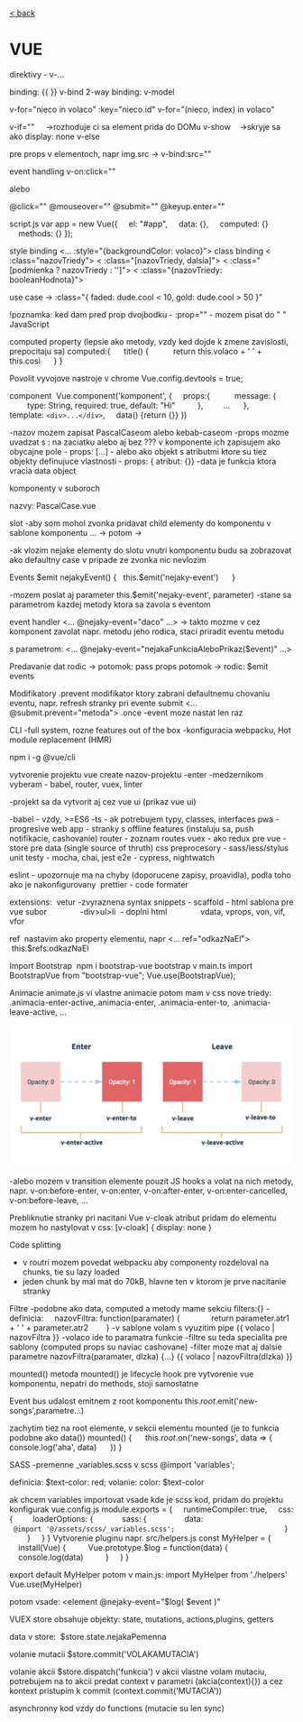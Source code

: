 [< back](../README.md)
# VUE

direktivy - v-...

binding: {{ }} v-bind
2-way binding: v-model

v-for="nieco in volaco" :key="nieco.id"
v-for="(nieco, index) in volaco"

v-if=""     ->rozhoduje ci sa element prida do DOMu
v-show    ->skryje sa ako display: none
v-else

pre props v elementoch, napr img.src -> v-bind:src=""

event handling
v-on:click=""

alebo

@click=""
@mouseover=""
@submit=""
@keyup.enter=""

script.js
var app = new Vue({
    el: "#app",
    data: {},
    computed: {}
    methods: {}
});

style binding
<... :style="{backgroundColor: volaco}">
class binding
< :class="nazovTriedy">
< :class="[nazovTriedy, dalsia]">
< :class="[podmienka ? nazovTriedy : '']">
< :class="{nazovTriedy: booleanHodnota}">

use case -> :class="{ faded: dude.cool < 10, gold: dude.cool > 50 }"

!poznamka: ked dam pred prop dvojbodku - :prop="" - mozem pisat do " " JavaScript 

computed property (lepsie ako metody, vzdy ked dojde k zmene zavislosti, prepocitaju sa)
computed:{
     title() {
          return this.volaco + ' ' + this.cosi
     }
}

Povolit vyvojove nastroje v chrome
Vue.config.devtools = true;

component 
Vue.component('komponent', {
    props:{
          message: {
             type: String, required: true, default: "Hi"
         },
        ...
     },
    template: `<div>...</div>`,
    data() {return {}}
})

<komponent my-prop="" :my-prop2="">

-nazov mozem zapisat PascalCaseom alebo kebab-caseom
-props mozme uvadzat s : na zaciatku alebo aj bez ???
v komponente ich zapisujem ako obycajne pole - props: [...] - alebo ako objekt s atributmi ktore su tiez objekty definujuce vlastnosti - props: { atribut: {}}
-data je funkcia ktora vracia data object

komponenty v suboroch

nazvy: PascalCase.vue

<template></template>
<script lang="ts">
    export default {};     
</script>
<style lang="sass|css|scss"></style>

slot
-aby som mohol zvonka pridavat child elementy do komponentu
v sablone komponentu ... <slot></slot>
-> potom ->
<komponent>
     <child-komponent></child-component>
</komonent>

-ak vlozim nejake elementy do slotu vnutri komponentu budu sa zobrazovat ako defaultny case v pripade ze zvonka nic nevlozim


Events
$emit
nejakyEvent() {
  this.$emit('nejaky-event')     
}

-mozem poslat aj parameter
this.$emit('nejaky-event', parameter)
-stane sa parametrom kazdej metody ktora sa zavola s eventom

event handler
<... @nejaky-event="daco" ...>
-> takto mozme v cez komponent zavolat napr. metodu jeho rodica, staci priradit eventu metodu

s parametrom:
<... @nejaky-event="nejakaFunkciaAleboPrikaz($event)" ...>

Predavanie dat
rodic -> potomok: pass props
potomok -> rodic: $emit events

Modifikatory
.prevent
modifikator ktory zabrani defaultnemu chovaniu eventu, napr. refresh stranky pri evente submit
<... @submit.prevent="metoda">
.once
-event moze nastat len raz


CLI
-full system, rozne features out of the box
-konfiguracia webpacku, Hot module replacement (HMR)

npm i -g @vue/cli

vytvorenie projektu
vue create nazov-projektu
-enter
-medzernikom vyberam - babel, router, vuex, linter

-projekt sa da vytvorit aj cez vue ui (prikaz vue ui)

-babel - vzdy, >=ES6
-ts - ak potrebujem typy, classes, interfaces
pwa - progresive web app - stranky s offline features (instaluju sa, push notifikacie, cashovanie)
router - zoznam routes
vuex - ako redux pre vue - store pre data (single source of thruth)
css preprocesory - sass/less/stylus
unit testy - mocha, chai, jest
e2e - cypress, nightwatch

eslint - upozornuje ma na chyby (doporucene zapisy, proavidla), podla toho ako je nakonfigurovany 
prettier - code formater


extensions: 
vetur -zvyraznena syntax
snippets - scaffold - html sablona pre vue subor
              -div>ul>li  - doplni html
              vdata, vprops, von, vif, vfor

ref 
nastavim ako property elementu, napr <... ref="odkazNaEl">
 this.$refs.odkazNaEl

Import Bootstrap 
npm i bootstrap-vue bootstrap
v main.ts
import BootstrapVue from "bootstrap-vue";
Vue.use(BootstrapVue);

Animacie
<transition name="animacia"></transition>
animate.js vi vlastne animacie
potom mam v css nove triedy:
.animacia-enter-active,.animacia-enter, .animacia-enter-to, .animacia-leave-active, ...

![](../img/transition.png)

-alebo mozem v transition elemente pouzit JS hooks a volat na nich metody, napr. v-on:before-enter, v-on:enter, v-on:after-enter, v-on:enter-cancelled, v-on:before-leave, ...

Prebliknutie stranky pri nacitani Vue
v-cloak atribut pridam do elementu
mozem ho nastylovat v css:
[v-cloak] { display: none }

Code splitting 
- v routri mozem povedat webpacku aby componenty rozdeloval na chunks, tie su lazy loaded
- jeden chunk by mal mat do 70kB, hlavne ten v ktorom je prve nacitanie stranky

Filtre
-podobne ako data, computed a metody mame sekciu filters:{}
-definicia:
    nazovFiltra: function(paramater) {
             return parameter.atr1 + ' ' + parameter.atr2  
     }
-v sablone volam s vyuzitim pipe {{ volaco | nazovFiltra }}
-volaco ide to paramatra funkcie
-filtre su teda specialita pre sablony (computed props su naviac cashovane)
-filter moze mat aj dalsie parametre
nazovFiltra(paramater, dlzka) {...}
{{ volaco | nazovFiltra(dlzka) }}

mounted()
metoda mounted() je lifecycle hook pre vytvorenie vue komponentu, nepatri do methods, stoji samostatne

Event bus
udalost emitnem z root komponentu
this.$root.$emit('new-songs',parametre...)

zachytim tiez na root elemente, v sekcii elementu mounted (je to funkcia podobne ako data())
mounted() {
     this.$root.$on('new-songs', data => {
         console.log('aha', data)
     })
 }

SASS
-premenne _variables.scss
v scss @import 'variables';

definicia: $text-color: red;
volanie: color: $text-color

ak chcem variables importovat vsade kde je scss kod, pridam do projektu konfigurak vue.config.js
module.exports = {
     runtimeCompiler: true,
     css: {
         loaderOptions: {
             sass: {
                 data: `
                      @import '@/assets/scss/_variables.scss';
                     `
             }
         }
    }
}
Vytvorenie pluginu
napr. src/helpers.js
const MyHelper = {
     install(Vue) {
          Vue.prototype.$log = function(data) {
               console.log(data)
          }
     }
}

export default MyHelper
potom v main.js:
import MyHelper from './helpers'
Vue.use(MyHelper)

potom vsade:
<element @nejaky-event="$log( $event )"

VUEX
store obsahuje objekty:
state, mutations, actions,plugins, getters 

data v store: 
$store.state.nejakaPemenna

volanie mutacii
$store.commit('VOLAKAMUTACIA')

volanie akcii
$store.dispatch('funkcia')
v akcii vlastne volam mutaciu, potrebujem na to akcii predat context v parametri (akcia(context){}) a cez kontext pristupim k commit (context.commit('MUTACIA'))

asynchronny kod vzdy do functions (mutacie su len sync)